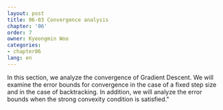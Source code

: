 ```yaml
---
layout: post
title: 06-03 Convergence analysis
chapter: '06'
order: 7
owner: Kyeongmin Woo
categories:
- chapter06
lang: en
---
```


In this section, we analyze the convergence of Gradient Descent. We will examine the error bounds for convergence in the case of a fixed step size and in the case of backtracking. In addition, we will analyze the error bounds when the strong convexity condition is satisfied."